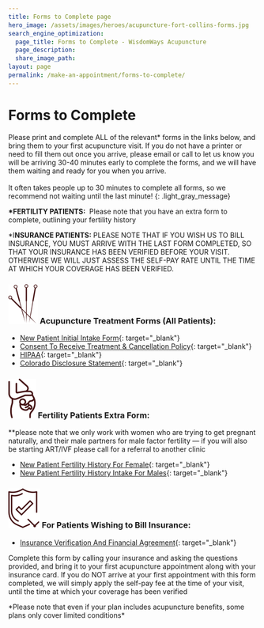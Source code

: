 ```yaml
---
title: Forms to Complete page
hero_image: /assets/images/heroes/acupuncture-fort-collins-forms.jpg
search_engine_optimization:
  page_title: Forms to Complete - WisdomWays Acupuncture
  page_description:
  share_image_path:
layout: page
permalink: /make-an-appointment/forms-to-complete/
---
```


# Forms to Complete

Please print and complete ALL of the relevant\* forms in the links below, and bring them to your first acupuncture visit. If you do not have a printer or need to fill them out once you arrive, please email or call to let us know you will be arriving 30-40 minutes early to complete the forms, and we will have them waiting and ready for you when you arrive.<br><br>It often takes people up to 30 minutes to complete all forms, so we recommend not waiting until the last minute!
{: .light_gray_message}

**\*FERTILITY PATIENTS:**  Please note that you have an extra form to complete, outlining your fertility history

\*I**NSURANCE PATIENTS:** PLEASE NOTE THAT IF YOU WISH US TO BILL INSURANCE, YOU MUST ARRIVE WITH THE LAST FORM COMPLETED, SO THAT YOUR INSURANCE HAS BEEN VERIFIED BEFORE YOUR VISIT. OTHERWISE WE WILL JUST ASSESS THE SELF-PAY RATE UNTIL THE TIME AT WHICH YOUR COVERAGE HAS BEEN VERIFIED.

### ![](/assets/images/icons/acupuncture-needles.svg) Acupuncture Treatment Forms (All Patients):

* [New Patient Initial Intake Form](/assets/images/wp-content/uploads/2017/06/New-Patient-Initial-Intake-Form-2.docx){: target="_blank"}
* [Consent To Receive Treatment & Cancellation Policy](/assets/images/wp-content/uploads/2010/03/Consent-to-receive-Treatment-w.-cancel-policy.2015.docx){: target="_blank"}
* [HIPAA](/assets/images/wp-content/uploads/2010/03/HIPAA.363.docx){: target="_blank"}
* [Colorado Disclosure Statement](/assets/images/wp-content/uploads/2010/03/CO-Disclosure-Statement-2015.docx){: target="_blank"}

### ![](/assets/images/icons/pregnant2.svg) Fertility Patients Extra Form:

\*\*please note that we only work with women who are trying to get pregnant naturally, and their male partners for male factor fertility — if you will also be starting ART/IVF please call for a referral to another clinic

* [New Patient Fertility History For Female](/assets/images/wp-content/uploads/2015/06/New-Patient-Fertility-History-Intake.Female.edit_.5.15.docx){: target="_blank"}
* [New Patient Fertility History Intake For Males](/assets/images/wp-content/uploads/2010/03/New-Patient-Fertility-History-Intake.-Male.edit_.6.15.docx){: target="_blank"}

### ![](/assets/images/icons/shield.svg) For Patients Wishing to Bill Insurance:

* [Insurance Verification And Financial Agreement](/assets/images/wp-content/uploads/2010/03/INSURANCE-VERIFICATION-2015.docx){: target="_blank"}

Complete this form by calling your insurance and asking the questions provided, and bring it to your first acupuncture appointment along with your insurance card. If you do NOT arrive at your first appointment with this form completed, we will simply apply the self-pay fee at the time of your visit, until the time at which your coverage has been verified

\*Please note that even if your plan includes acupuncture benefits, some plans only cover limited conditions\*